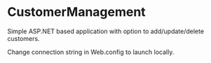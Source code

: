 # CustomerManagement

Simple ASP.NET based application with option to add/update/delete customers.

Change connection string in Web.config to launch locally.
